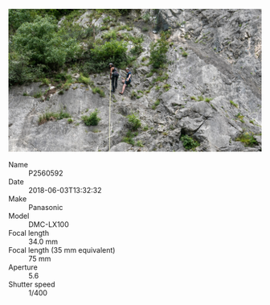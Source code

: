 [![P2560592](/photos/hd/P2560592.jpg)](/photos/full/P2560592.jpg?raw=true)

<dl>
  <dt>Name</dt>
  <dd>P2560592</dd>
  <dt>Date</dt>
  <dd>2018-06-03T13:32:32</dd>
  <dt>Make</dt>
  <dd>Panasonic</dd>
  <dt>Model</dt>
  <dd>DMC-LX100</dd>
  <dt>Focal length</dt>
  <dd>34.0 mm</dd>
  <dt>Focal length (35 mm equivalent)</dt>
  <dd>75 mm</dd>
  <dt>Aperture</dt>
  <dd>5.6</dd>
  <dt>Shutter speed</dt>
  <dd>1/400</dd>
</dl>
